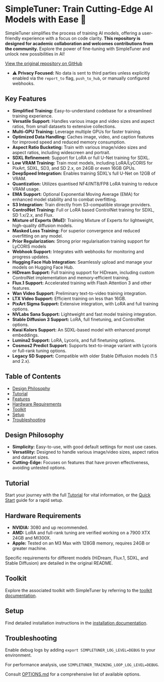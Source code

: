 # SimpleTuner: Train Cutting-Edge AI Models with Ease 🚀

SimpleTuner simplifies the process of training AI models, offering a user-friendly experience with a focus on code clarity. **This repository is designed for academic collaboration and welcomes contributions from the community.** Explore the power of fine-tuning with SimpleTuner and unlock new possibilities in AI!

[View the original repository on GitHub](https://github.com/bghira/SimpleTuner)

*   ⚠️ **Privacy Focused:** No data is sent to third parties unless explicitly enabled via the `report_to` flag, `push_to_hub`, or manually configured webhooks.

## Key Features

*   **Simplified Training:** Easy-to-understand codebase for a streamlined training experience.
*   **Versatile Support:** Handles various image and video sizes and aspect ratios, from small datasets to extensive collections.
*   **Multi-GPU Training:** Leverage multiple GPUs for faster training.
*   **Optimized Data Handling:** Caches image, video, and caption features for improved speed and reduced memory consumption.
*   **Aspect Ratio Bucketing:** Train with various image/video sizes and aspect ratios, including widescreen and portrait.
*   **SDXL Refinement:** Support for LoRA or full U-Net training for SDXL.
*   **Low VRAM Training:** Train most models, including LoRA/LyCORIS for PixArt, SDXL, SD3, and SD 2.x, on 24GB or even 16GB GPUs.
*   **DeepSpeed Integration:** Enables training SDXL's full U-Net on 12GB of VRAM.
*   **Quantization:** Utilizes quantised NF4/INT8/FP8 LoRA training to reduce VRAM usage.
*   **EMA Support:** Optional Exponential Moving Average (EMA) for enhanced model stability and to combat overfitting.
*   **S3 Integration:** Train directly from S3-compatible storage providers.
*   **ControlNet Training:** Full or LoRA based ControlNet training for SDXL, SD 1.x/2.x, and Flux.
*   **Mixture of Experts (MoE):** Training Mixture of Experts for lightweight, high-quality diffusion models.
*   **Masked Loss Training:**  For superior convergence and reduced overfitting on any model.
*   **Prior Regularization:** Strong prior regularisation training support for LyCORIS models
*   **Webhook Support:** Integrates with webhooks for monitoring and progress updates.
*   **Hugging Face Hub Integration:** Seamlessly upload and manage your models on Hugging Face Hub.
*   **HiDream Support:** Full training support for HiDream, including custom ControlNet implementation and memory-efficient training.
*   **Flux.1 Support:** Accelerated training with Flash Attention 3 and other features.
*   **Wan Video Support:** Preliminary text-to-video training integration.
*   **LTX Video Support:** Efficient training on less than 16GB.
*   **PixArt Sigma Support:** Extensive integration, with LoRA and full training options.
*   **NVLabs Sana Support:** Lightweight and fast model training integration.
*   **Stable Diffusion 3 Support:** LoRA, full finetuning, and ControlNet options.
*   **Kwai Kolors Support:**  An SDXL-based model with enhanced prompt embeddings.
*   **Lumina2 Support:**  LoRA, Lycoris, and full finetuning options.
*   **Cosmos2 Predict Support:** Supports text-to-image variant with Lycoris or full-rank tuning options.
*   **Legacy SD Support:** Compatible with older Stable Diffusion models (1.5 and 2.x).

## Table of Contents

-   [Design Philosophy](#design-philosophy)
-   [Tutorial](#tutorial)
-   [Features](#features)
-   [Hardware Requirements](#hardware-requirements)
-   [Toolkit](#toolkit)
-   [Setup](#setup)
-   [Troubleshooting](#troubleshooting)

## Design Philosophy

*   **Simplicity:** Easy-to-use, with good default settings for most use cases.
*   **Versatility:** Designed to handle various image/video sizes, aspect ratios and dataset sizes.
*   **Cutting-Edge:** Focuses on features that have proven effectiveness, avoiding untested options.

## Tutorial

Start your journey with the full [Tutorial](/TUTORIAL.md) for vital information, or the [Quick Start](/documentation/QUICKSTART.md) guide for a rapid setup.

## Hardware Requirements

*   **NVIDIA:** 3080 and up recommended.
*   **AMD:**  LoRA and full-rank tuning are verified working on a 7900 XTX 24GB and MI300X.
*   **Apple:** Tested on an M3 Max with 128GB memory, requires 24GB or greater machine.

Specific requirements for different models (HiDream, Flux.1, SDXL, and Stable Diffusion) are detailed in the original README.

## Toolkit

Explore the associated toolkit with SimpleTuner by referring to the [toolkit documentation](/toolkit/README.md).

## Setup

Find detailed installation instructions in the [installation documentation](/INSTALL.md).

## Troubleshooting

Enable debug logs by adding `export SIMPLETUNER_LOG_LEVEL=DEBUG` to your environment.

For performance analysis, use `SIMPLETUNER_TRAINING_LOOP_LOG_LEVEL=DEBUG`.

Consult [OPTIONS.md](/OPTIONS.md) for a comprehensive list of available options.